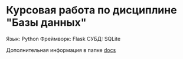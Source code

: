 # Курсовая работа по дисциплине "Базы данных"

Язык: Python
Фреймворк: Flask
СУБД: SQLite

Дополнительная информация в папке [docs](./docs)